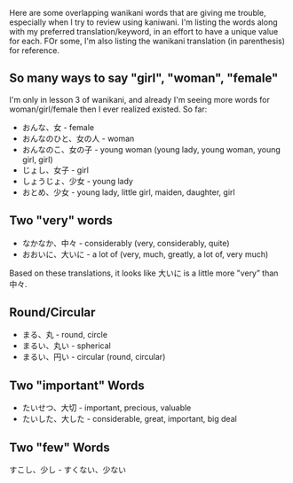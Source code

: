 Here are some overlapping wanikani words that are giving me trouble, especially when I try to review using kaniwani. I'm listing the words along with my preferred translation/keyword, in an effort to have a unique value for each. FOr some, I'm also listing the wanikani translation (in parenthesis) for reference.

## So many ways to say "girl", "woman", "female"

I'm only in lesson 3 of wanikani, and already I'm seeing more words for woman/girl/female then I ever realized existed. So far:

* おんな、女 - female
* おんなのひと、女の人 - woman
* おんなのこ、女の子 - young woman (young lady, young woman, young girl, girl)
* じょし、女子 - girl
* しょうじょ、少女 - young lady
* おとめ、少女 - young lady, little girl, maiden, daughter, girl


## Two "very" words

* なかなか、中々 - considerably (very, considerably, quite)
* おおいに、大いに - a lot of (very, much, greatly, a lot of, very much)

Based on these translations, it looks like 大いに is a little more "very” than 中々.


## Round/Circular

* まる、丸 - round, circle
* まるい、丸い - spherical  
* まるい、円い - circular (round, circular)


## Two "important" Words

* たいせつ、大切 - important, precious, valuable
* たいした、大した - considerable, great, important, big deal


## Two "few" Words

すこし、少し - 
すくない、少ない
